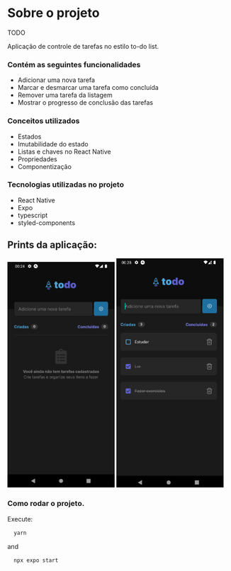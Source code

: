 # Sobre o projeto
TODO

Aplicação de controle de tarefas no estilo to-do list.

### Contém as seguintes funcionalidades

- Adicionar uma nova tarefa
- Marcar e desmarcar uma tarefa como concluída
- Remover uma tarefa da listagem
- Mostrar o progresso de conclusão das tarefas

### Conceitos utilizados

- Estados
- Imutabilidade do estado
- Listas e chaves no React Native
- Propriedades
- Componentização

### Tecnologias utilizadas no projeto

- React Native
- Expo
- typescript
- styled-components

## Prints da aplicação:

<div>
    <img src="./assets/image1.png" width="48%" alt="">
    <img src="./assets/image2.png" width="48%" alt="">
</div>
 
### Como rodar o projeto.

Execute:
```bash
  yarn
```
and
```bash
  npx expo start
```
